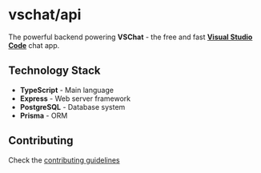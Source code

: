 # vschat/api

The powerful backend powering **VSChat** - the free and fast **[Visual Studio Code](https://code.visualstudio.com)** chat app.

## Technology Stack

- **TypeScript** - Main language
- **Express** - Web server framework
- **PostgreSQL** - Database system
- **Prisma** - ORM

## Contributing

Check the [contributing guidelines](https://github.com/vschat/api/tree/main/.github/CONTRIBUTING.md)
